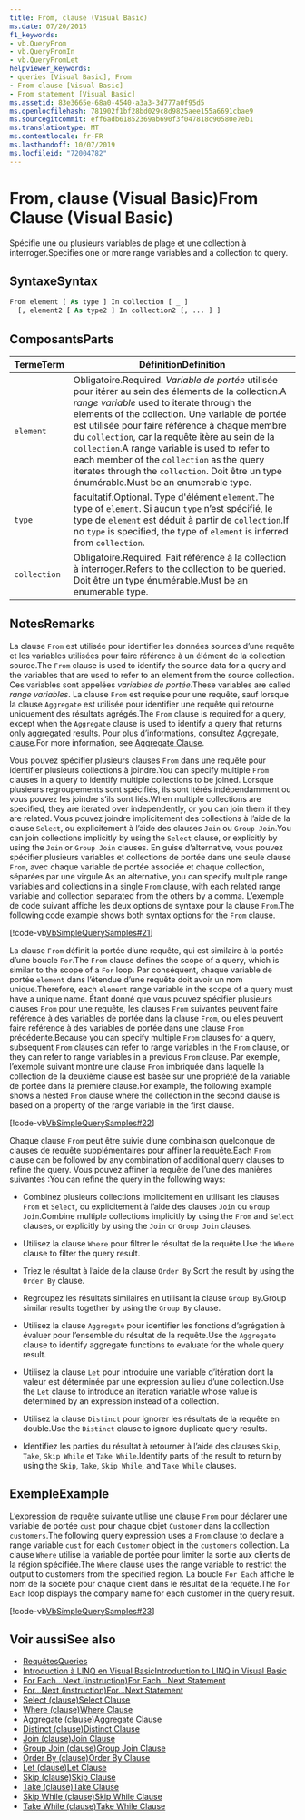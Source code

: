 ```yaml
---
title: From, clause (Visual Basic)
ms.date: 07/20/2015
f1_keywords:
- vb.QueryFrom
- vb.QueryFromIn
- vb.QueryFromLet
helpviewer_keywords:
- queries [Visual Basic], From
- From clause [Visual Basic]
- From statement [Visual Basic]
ms.assetid: 83e3665e-68a0-4540-a3a3-3d777a0f95d5
ms.openlocfilehash: 781902f1bf28bd029c8d9825aee155a6691cbae9
ms.sourcegitcommit: eff6adb61852369ab690f3f047818c90580e7eb1
ms.translationtype: MT
ms.contentlocale: fr-FR
ms.lasthandoff: 10/07/2019
ms.locfileid: "72004782"
---
```

# <a name="from-clause-visual-basic"></a><span data-ttu-id="beb49-102">From, clause (Visual Basic)</span><span class="sxs-lookup"><span data-stu-id="beb49-102">From Clause (Visual Basic)</span></span>
<span data-ttu-id="beb49-103">Spécifie une ou plusieurs variables de plage et une collection à interroger.</span><span class="sxs-lookup"><span data-stu-id="beb49-103">Specifies one or more range variables and a collection to query.</span></span>  
  
## <a name="syntax"></a><span data-ttu-id="beb49-104">Syntaxe</span><span class="sxs-lookup"><span data-stu-id="beb49-104">Syntax</span></span>  
  
```vb  
From element [ As type ] In collection [ _ ]  
  [, element2 [ As type2 ] In collection2 [, ... ] ]  
```  
  
## <a name="parts"></a><span data-ttu-id="beb49-105">Composants</span><span class="sxs-lookup"><span data-stu-id="beb49-105">Parts</span></span>  
  
|<span data-ttu-id="beb49-106">Terme</span><span class="sxs-lookup"><span data-stu-id="beb49-106">Term</span></span>|<span data-ttu-id="beb49-107">Définition</span><span class="sxs-lookup"><span data-stu-id="beb49-107">Definition</span></span>|  
|---|---|  
|`element`|<span data-ttu-id="beb49-108">Obligatoire.</span><span class="sxs-lookup"><span data-stu-id="beb49-108">Required.</span></span> <span data-ttu-id="beb49-109">*Variable de portée* utilisée pour itérer au sein des éléments de la collection.</span><span class="sxs-lookup"><span data-stu-id="beb49-109">A *range variable* used to iterate through the elements of the collection.</span></span> <span data-ttu-id="beb49-110">Une variable de portée est utilisée pour faire référence à chaque membre du `collection`, car la requête itère au sein de la `collection`.</span><span class="sxs-lookup"><span data-stu-id="beb49-110">A range variable is used to refer to each member of the `collection` as the query iterates through the `collection`.</span></span> <span data-ttu-id="beb49-111">Doit être un type énumérable.</span><span class="sxs-lookup"><span data-stu-id="beb49-111">Must be an enumerable type.</span></span>|  
|`type`|<span data-ttu-id="beb49-112">facultatif.</span><span class="sxs-lookup"><span data-stu-id="beb49-112">Optional.</span></span> <span data-ttu-id="beb49-113">Type d'élément `element`.</span><span class="sxs-lookup"><span data-stu-id="beb49-113">The type of `element`.</span></span> <span data-ttu-id="beb49-114">Si aucun `type` n’est spécifié, le type de `element` est déduit à partir de `collection`.</span><span class="sxs-lookup"><span data-stu-id="beb49-114">If no `type` is specified, the type of `element` is inferred from `collection`.</span></span>|  
|`collection`|<span data-ttu-id="beb49-115">Obligatoire.</span><span class="sxs-lookup"><span data-stu-id="beb49-115">Required.</span></span> <span data-ttu-id="beb49-116">Fait référence à la collection à interroger.</span><span class="sxs-lookup"><span data-stu-id="beb49-116">Refers to the collection to be queried.</span></span> <span data-ttu-id="beb49-117">Doit être un type énumérable.</span><span class="sxs-lookup"><span data-stu-id="beb49-117">Must be an enumerable type.</span></span>|  
  
## <a name="remarks"></a><span data-ttu-id="beb49-118">Notes</span><span class="sxs-lookup"><span data-stu-id="beb49-118">Remarks</span></span>  
 <span data-ttu-id="beb49-119">La clause `From` est utilisée pour identifier les données sources d’une requête et les variables utilisées pour faire référence à un élément de la collection source.</span><span class="sxs-lookup"><span data-stu-id="beb49-119">The `From` clause is used to identify the source data for a query and the variables that are used to refer to an element from the source collection.</span></span> <span data-ttu-id="beb49-120">Ces variables sont appelées *variables de portée*.</span><span class="sxs-lookup"><span data-stu-id="beb49-120">These variables are called *range variables*.</span></span> <span data-ttu-id="beb49-121">La clause `From` est requise pour une requête, sauf lorsque la clause `Aggregate` est utilisée pour identifier une requête qui retourne uniquement des résultats agrégés.</span><span class="sxs-lookup"><span data-stu-id="beb49-121">The `From` clause is required for a query, except when the `Aggregate` clause is used to identify a query that returns only aggregated results.</span></span> <span data-ttu-id="beb49-122">Pour plus d’informations, consultez [Aggregate, clause](../../../visual-basic/language-reference/queries/aggregate-clause.md).</span><span class="sxs-lookup"><span data-stu-id="beb49-122">For more information, see [Aggregate Clause](../../../visual-basic/language-reference/queries/aggregate-clause.md).</span></span>  
  
 <span data-ttu-id="beb49-123">Vous pouvez spécifier plusieurs clauses `From` dans une requête pour identifier plusieurs collections à joindre.</span><span class="sxs-lookup"><span data-stu-id="beb49-123">You can specify multiple `From` clauses in a query to identify multiple collections to be joined.</span></span> <span data-ttu-id="beb49-124">Lorsque plusieurs regroupements sont spécifiés, ils sont itérés indépendamment ou vous pouvez les joindre s’ils sont liés.</span><span class="sxs-lookup"><span data-stu-id="beb49-124">When multiple collections are specified, they are iterated over independently, or you can join them if they are related.</span></span> <span data-ttu-id="beb49-125">Vous pouvez joindre implicitement des collections à l’aide de la clause `Select`, ou explicitement à l’aide des clauses `Join` ou `Group Join`.</span><span class="sxs-lookup"><span data-stu-id="beb49-125">You can join collections implicitly by using the `Select` clause, or explicitly by using the `Join` or `Group Join` clauses.</span></span> <span data-ttu-id="beb49-126">En guise d’alternative, vous pouvez spécifier plusieurs variables et collections de portée dans une seule clause `From`, avec chaque variable de portée associée et chaque collection, séparées par une virgule.</span><span class="sxs-lookup"><span data-stu-id="beb49-126">As an alternative, you can specify multiple range variables and collections in a single `From` clause, with each related range variable and collection separated from the others by a comma.</span></span> <span data-ttu-id="beb49-127">L’exemple de code suivant affiche les deux options de syntaxe pour la clause `From`.</span><span class="sxs-lookup"><span data-stu-id="beb49-127">The following code example shows both syntax options for the `From` clause.</span></span>  
  
 [!code-vb[VbSimpleQuerySamples#21](~/samples/snippets/visualbasic/VS_Snippets_VBCSharp/VbSimpleQuerySamples/VB/QuerySamples1.vb#21)]  
  
 <span data-ttu-id="beb49-128">La clause `From` définit la portée d’une requête, qui est similaire à la portée d’une boucle `For`.</span><span class="sxs-lookup"><span data-stu-id="beb49-128">The `From` clause defines the scope of a query, which is similar to the scope of a `For` loop.</span></span> <span data-ttu-id="beb49-129">Par conséquent, chaque variable de portée `element` dans l’étendue d’une requête doit avoir un nom unique.</span><span class="sxs-lookup"><span data-stu-id="beb49-129">Therefore, each `element` range variable in the scope of a query must have a unique name.</span></span> <span data-ttu-id="beb49-130">Étant donné que vous pouvez spécifier plusieurs clauses `From` pour une requête, les clauses `From` suivantes peuvent faire référence à des variables de portée dans la clause `From`, ou elles peuvent faire référence à des variables de portée dans une clause `From` précédente.</span><span class="sxs-lookup"><span data-stu-id="beb49-130">Because you can specify multiple `From` clauses for a query, subsequent `From` clauses can refer to range variables in the `From` clause, or they can refer to range variables in a previous `From` clause.</span></span> <span data-ttu-id="beb49-131">Par exemple, l’exemple suivant montre une clause `From` imbriquée dans laquelle la collection de la deuxième clause est basée sur une propriété de la variable de portée dans la première clause.</span><span class="sxs-lookup"><span data-stu-id="beb49-131">For example, the following example shows a nested `From` clause where the collection in the second clause is based on a property of the range variable in the first clause.</span></span>  
  
 [!code-vb[VbSimpleQuerySamples#22](~/samples/snippets/visualbasic/VS_Snippets_VBCSharp/VbSimpleQuerySamples/VB/QuerySamples1.vb#22)]  
  
 <span data-ttu-id="beb49-132">Chaque clause `From` peut être suivie d’une combinaison quelconque de clauses de requête supplémentaires pour affiner la requête.</span><span class="sxs-lookup"><span data-stu-id="beb49-132">Each `From` clause can be followed by any combination of additional query clauses to refine the query.</span></span> <span data-ttu-id="beb49-133">Vous pouvez affiner la requête de l’une des manières suivantes :</span><span class="sxs-lookup"><span data-stu-id="beb49-133">You can refine the query in the following ways:</span></span>  
  
- <span data-ttu-id="beb49-134">Combinez plusieurs collections implicitement en utilisant les clauses `From` et `Select`, ou explicitement à l’aide des clauses `Join` ou `Group Join`.</span><span class="sxs-lookup"><span data-stu-id="beb49-134">Combine multiple collections implicitly by using the `From` and `Select` clauses, or explicitly by using the `Join` or `Group Join` clauses.</span></span>  
  
- <span data-ttu-id="beb49-135">Utilisez la clause `Where` pour filtrer le résultat de la requête.</span><span class="sxs-lookup"><span data-stu-id="beb49-135">Use the `Where` clause to filter the query result.</span></span>  
  
- <span data-ttu-id="beb49-136">Triez le résultat à l’aide de la clause `Order By`.</span><span class="sxs-lookup"><span data-stu-id="beb49-136">Sort the result by using the `Order By` clause.</span></span>  
  
- <span data-ttu-id="beb49-137">Regroupez les résultats similaires en utilisant la clause `Group By`.</span><span class="sxs-lookup"><span data-stu-id="beb49-137">Group similar results together by using the `Group By` clause.</span></span>  
  
- <span data-ttu-id="beb49-138">Utilisez la clause `Aggregate` pour identifier les fonctions d’agrégation à évaluer pour l’ensemble du résultat de la requête.</span><span class="sxs-lookup"><span data-stu-id="beb49-138">Use the `Aggregate` clause to identify aggregate functions to evaluate for the whole query result.</span></span>  
  
- <span data-ttu-id="beb49-139">Utilisez la clause `Let` pour introduire une variable d’itération dont la valeur est déterminée par une expression au lieu d’une collection.</span><span class="sxs-lookup"><span data-stu-id="beb49-139">Use the `Let` clause to introduce an iteration variable whose value is determined by an expression instead of a collection.</span></span>  
  
- <span data-ttu-id="beb49-140">Utilisez la clause `Distinct` pour ignorer les résultats de la requête en double.</span><span class="sxs-lookup"><span data-stu-id="beb49-140">Use the `Distinct` clause to ignore duplicate query results.</span></span>  
  
- <span data-ttu-id="beb49-141">Identifiez les parties du résultat à retourner à l’aide des clauses `Skip`, `Take`, `Skip While` et `Take While`.</span><span class="sxs-lookup"><span data-stu-id="beb49-141">Identify parts of the result to return by using the `Skip`, `Take`, `Skip While`, and `Take While` clauses.</span></span>  
  
## <a name="example"></a><span data-ttu-id="beb49-142">Exemple</span><span class="sxs-lookup"><span data-stu-id="beb49-142">Example</span></span>  
 <span data-ttu-id="beb49-143">L’expression de requête suivante utilise une clause `From` pour déclarer une variable de portée `cust` pour chaque objet `Customer` dans la collection `customers`.</span><span class="sxs-lookup"><span data-stu-id="beb49-143">The following query expression uses a `From` clause to declare a range variable `cust` for each `Customer` object in the `customers` collection.</span></span> <span data-ttu-id="beb49-144">La clause `Where` utilise la variable de portée pour limiter la sortie aux clients de la région spécifiée.</span><span class="sxs-lookup"><span data-stu-id="beb49-144">The `Where` clause uses the range variable to restrict the output to customers from the specified region.</span></span> <span data-ttu-id="beb49-145">La boucle `For Each` affiche le nom de la société pour chaque client dans le résultat de la requête.</span><span class="sxs-lookup"><span data-stu-id="beb49-145">The `For Each` loop displays the company name for each customer in the query result.</span></span>  
  
 [!code-vb[VbSimpleQuerySamples#23](~/samples/snippets/visualbasic/VS_Snippets_VBCSharp/VbSimpleQuerySamples/VB/QuerySamples1.vb#23)]  
  
## <a name="see-also"></a><span data-ttu-id="beb49-146">Voir aussi</span><span class="sxs-lookup"><span data-stu-id="beb49-146">See also</span></span>

- [<span data-ttu-id="beb49-147">Requêtes</span><span class="sxs-lookup"><span data-stu-id="beb49-147">Queries</span></span>](../../../visual-basic/language-reference/queries/index.md)
- [<span data-ttu-id="beb49-148">Introduction à LINQ en Visual Basic</span><span class="sxs-lookup"><span data-stu-id="beb49-148">Introduction to LINQ in Visual Basic</span></span>](../../../visual-basic/programming-guide/language-features/linq/introduction-to-linq.md)
- [<span data-ttu-id="beb49-149">For Each...Next (instruction)</span><span class="sxs-lookup"><span data-stu-id="beb49-149">For Each...Next Statement</span></span>](../../../visual-basic/language-reference/statements/for-each-next-statement.md)
- [<span data-ttu-id="beb49-150">For...Next (instruction)</span><span class="sxs-lookup"><span data-stu-id="beb49-150">For...Next Statement</span></span>](../../../visual-basic/language-reference/statements/for-next-statement.md)
- [<span data-ttu-id="beb49-151">Select (clause)</span><span class="sxs-lookup"><span data-stu-id="beb49-151">Select Clause</span></span>](../../../visual-basic/language-reference/queries/select-clause.md)
- [<span data-ttu-id="beb49-152">Where (clause)</span><span class="sxs-lookup"><span data-stu-id="beb49-152">Where Clause</span></span>](../../../visual-basic/language-reference/queries/where-clause.md)
- [<span data-ttu-id="beb49-153">Aggregate (clause)</span><span class="sxs-lookup"><span data-stu-id="beb49-153">Aggregate Clause</span></span>](../../../visual-basic/language-reference/queries/aggregate-clause.md)
- [<span data-ttu-id="beb49-154">Distinct (clause)</span><span class="sxs-lookup"><span data-stu-id="beb49-154">Distinct Clause</span></span>](../../../visual-basic/language-reference/queries/distinct-clause.md)
- [<span data-ttu-id="beb49-155">Join (clause)</span><span class="sxs-lookup"><span data-stu-id="beb49-155">Join Clause</span></span>](../../../visual-basic/language-reference/queries/join-clause.md)
- [<span data-ttu-id="beb49-156">Group Join (clause)</span><span class="sxs-lookup"><span data-stu-id="beb49-156">Group Join Clause</span></span>](../../../visual-basic/language-reference/queries/group-join-clause.md)
- [<span data-ttu-id="beb49-157">Order By (clause)</span><span class="sxs-lookup"><span data-stu-id="beb49-157">Order By Clause</span></span>](../../../visual-basic/language-reference/queries/order-by-clause.md)
- [<span data-ttu-id="beb49-158">Let (clause)</span><span class="sxs-lookup"><span data-stu-id="beb49-158">Let Clause</span></span>](../../../visual-basic/language-reference/queries/let-clause.md)
- [<span data-ttu-id="beb49-159">Skip (clause)</span><span class="sxs-lookup"><span data-stu-id="beb49-159">Skip Clause</span></span>](../../../visual-basic/language-reference/queries/skip-clause.md)
- [<span data-ttu-id="beb49-160">Take (clause)</span><span class="sxs-lookup"><span data-stu-id="beb49-160">Take Clause</span></span>](../../../visual-basic/language-reference/queries/take-clause.md)
- [<span data-ttu-id="beb49-161">Skip While (clause)</span><span class="sxs-lookup"><span data-stu-id="beb49-161">Skip While Clause</span></span>](../../../visual-basic/language-reference/queries/skip-while-clause.md)
- [<span data-ttu-id="beb49-162">Take While (clause)</span><span class="sxs-lookup"><span data-stu-id="beb49-162">Take While Clause</span></span>](../../../visual-basic/language-reference/queries/take-while-clause.md)
